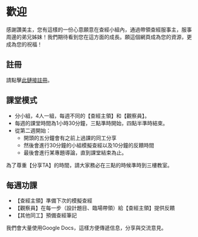 # 歡迎

感謝讚美主，您有這樣的一份心意願意在查經小組內，通過帶領查經服事主，服事周邊的弟兄姊妹！我們期待看到您在這方面的成長。願這個網頁成為您的資源，更成為您的祝福！

## 註冊

請點擊[此鏈接註冊](https://airtable.com/shrS5gKu57LudKDSh)。

## 課堂模式

- 分小組，4人一組，每週不同的【查經主領】和【觀察員】。
- 每週的課堂時間為1小時30分鐘，三點準時開始，四點半準時結束。
- 從第二週開始：
    - 開頭的五分鐘會有之前上過課的同工分享
    - 然後會進行30分鐘的小組模擬查經以及10分鐘的反饋時間
    - 最後會進行某專題導論，直到課堂結束為止。

為了尊重【分享TA】的時間，請大家務必在三點的時候準時到三樓教室。

## 每週功課

- 【查經主領】準備下次的模擬查經
- 【觀察員】在每一步（設計題目、臨場帶領）給【查經主領】提供反饋
- 【其他同工】預備查經筆記

我們會大量使用Google Docs，這樣方便傳遞信息，分享與交流意見。

